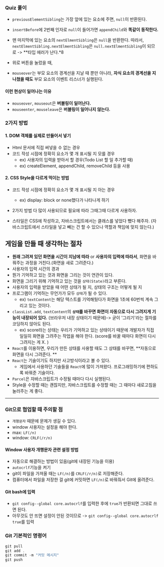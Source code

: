 ### Quiz 풀이

- `previousElementSibling`는 가장 앞에 있는 요소에 주면, `null`이 반환된다.
- `insertBefore`에 2번째 인자로 `null`이 들어가면 `appendChild`와 **똑같이 동작한다.**


- 맨 마지막에 있는 요소의 `nextElmentSibling`은 `null`을 반환한다. 
따라서, `nextElmentSibling.nextElmentSibling`은 `null.nextElmentSibling`이 되므로 -> **타입 에러가 난다.*8


- 위로 버튼을 눌렀을 때, 

- `mouseover`는 부모 요소의 경계선을 지날 때 뿐만 아니라, 
**자식 요소의 경계선을 지나쳤을 때도** 부모 요소의 이벤트 리스너가 실행된다.
#### 이런 현상이 일어나는 이유
- `mouseover`, `mouseout`은 **버블링이 일어난다.**
- `mouseenter`, `mouseleave`은 **버블링이 일어나지 않는다.**

### 2가지 방법
#### 1. DOM 객체를 실제로 만들어서 넣기
- Html 문서에 직접 써넣을 수 없는 경우
- 코드 작성 시점에 정확히 요소가 몇 개 표시될 지 모를 경우
    - ex) 사용자의 입력을 받아서 할 경우(Todo List 할 일 추가할 때)
    - ex) createElement, appendChild, removeChild 등을 사용
    
    
#### 2. CSS Style을 다르게 먹이는 방법 
- 코드 작성 시점에 정확히 요소가 몇 개 표시될 지 아는 경우
    - ex) display: block or none했다가 나타나게 하기

- 2가지 방법 다 많이 사용되므로 필요에 따라 그때그때 다르게 사용하자.

- 스타일은 CSS에 작성하고, 자바스크립트에서는 클래스를 넣었다 뺐다 해주자.
(자바스크립트에서 스타일을 넣고 빼는 건 할 수 있으나 역할과 책임에 맞지 않는다.)


## 게임을 만들 때 생각하는 절차
- **원래 그려져 있던 화면을 시간이 지남에 따라** 
or **사용자의 입력에 따라서**,
화면을 바꿔주는 과정을 거친다.(화면을 새로 그려준다.)
- 사용자의 입력 시간의 경과 
- 뭔가 기억하고 있는 것과 화면을 그리는 것이 연관이 있다. 
- 화면을 그리기 위해 기억하고 있는 것을 `상태(State)`라고 부른다. 
- 사용자의 입력을 받았을 때 어떤 상태가 될 지, 상태의 구조는 어떻게 될 지
- 프로그램이 기억하는 무언가가 모두 `상태`가 될 수 있다.
    - ex) `textContent`는 해당 텍스트를 기억해뒀다가 화면을 1초에 60번씩 계속 그리고 있는 것이다.
- `classList.add`, `textContent`의 **`상태`를 바꾸면 화면이 자동으로 다시 그려지게 기능이 내장되어 있다.**
(브라우저 내장 상태이기 때문에)-> 굳이 '그리기'라는 절차를 코딩하지 않아도 된다.
    - ex) score라는 상태는 우리가 기억하고 있는 상태이기 때문에 개발자가 직접 일일히 화면을 그려주는 작업을 해야 한다. 
    (score를 바꿀 때마다 화면이 다시 그려지는 게 X. )
- `React`를 이용하면, 우리가 만든 상태를 사용할 때도 그 상태를 바꾸면, **자동으로 화면을 다시 그려준다. **
- `React`는 기술이기도 하지만 사고방식이라고 볼 수 있다. 
    - 게임에서 사용하던 기술들을 `React`에 많이 가져왔다. 프로그래밍하기에 편하도록 바꿔준 기술이다. 
- `Parcel`은 자바스크립트가 수정될 때마다 다시 실행된다. 
- Style을 수정할 때는 괜찮지만, 자바스크립트를 수정할 때는 그 때마다 새로고침을 눌러주는 게 좋다. 

---

### Git으로 협업할 때 주의할 점
- `개행문자` 때문에 문제가 생길 수 있다.
- window 사용자는 설정을 해야 한다.
- max: `LF(/n)`
- window: `CRLF(/r/n)`

#### Window 사용자 개행문자 관련 설정 방법
- 자동으로 해결하는 방법이 있음(git에 내장된 기능을 이용)
- `autocrlf`기능을 켜기
- git이 파일을 가져올 때는 `LF(/n)`를 `CRLF(/r/n)`로 저장해준다.
- 컴퓨터에서 파일을 저장한 걸 git에 커밋하면 `LF(/n)`로 바꿔줘서 Git에 올려준다.

#### Git bash에 입력
- `git config--global core.autocrlf`를 입력한 후에 `true`가 반환되면 그대로 쓰면 된다.
- 아무것도 안 뜨면 설정이 안된 것이므로 -> `git config--global core.autocrlf true`를 입력

### Git 기본적인 명령어
 ```js
git pull
git add .
git commit -m "커밋 메시지"
git push
```
